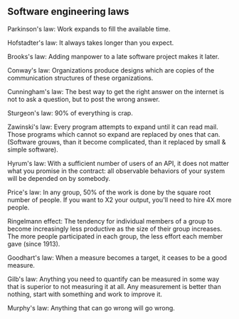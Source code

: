 Software engineering laws
-

Parkinson's law:
Work expands to fill the available time.

Hofstadter's law:
It always takes longer than you expect.

Brooks's law:
Adding manpower to a late software project makes it later.

Conway's law:
Organizations produce designs which are copies of the communication structures of these organizations.

Cunningham's law:
The best way to get the right answer on the internet is not to ask a question, but to post the wrong answer.

Sturgeon's law:
90% of everything is crap.

Zawinski's law:
Every program attempts to expand until it can read mail.
Those programs which cannot so expand are replaced by ones that can.
(Software grouws, than it become complicated, than it replaced by small & simple software).

Hyrum's law:
With a sufficient number of users of an API,
it does not matter what you promise in the contract:
all observable behaviors of your system will be depended on by somebody.

Price's law:
In any group, 50% of the work is done by the square root number of people.
If you want to X2 your output, you'll need to hire 4X more people.

Ringelmann effect:
The tendency for individual members of a group to become increasingly less productive
as the size of their group increases.
The more people participated in each group, the less effort each member gave (since 1913).

Goodhart's law:
When a measure becomes a target, it ceases to be a good measure.

Gilb's law:
Anything you need to quantify can be measured in some way that is superior to not measuring it at all.
Any measurement is better than nothing, start with something and work to improve it.

Murphy's law:
Anything that can go wrong will go wrong.
